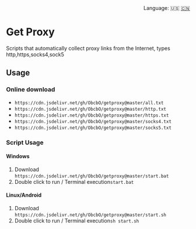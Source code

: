 <div align="right">
  Language:
  🇺🇸
  <a title="Chinese" href="/README.md">🇨🇳</a>
</div>

# Get Proxy

Scripts that automatically collect proxy links from the Internet, types http,https,socks4,sock5

## Usage

### Online download

- `https://cdn.jsdelivr.net/gh/ObcbO/getproxy@master/all.txt`
- `https://cdn.jsdelivr.net/gh/ObcbO/getproxy@master/http.txt`
- `https://cdn.jsdelivr.net/gh/ObcbO/getproxy@master/https.txt`
- `https://cdn.jsdelivr.net/gh/ObcbO/getproxy@master/socks4.txt`
- `https://cdn.jsdelivr.net/gh/ObcbO/getproxy@master/socks5.txt`

### Script Usage

#### Windows

1. Download `https://cdn.jsdelivr.net/gh/ObcbO/getproxy@master/start.bat`
2. Double click to run / Terminal execution`start.bat`
   
#### Linux/Android

1. Download `https://cdn.jsdelivr.net/gh/ObcbO/getproxy@master/start.sh`
2. Double click to run / Terminal execution`sh start.sh`